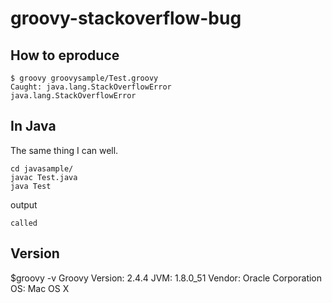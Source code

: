 # groovy-stackoverflow-bug

## How to eproduce

```
$ groovy groovysample/Test.groovy
Caught: java.lang.StackOverflowError
java.lang.StackOverflowError
```

## In Java 
The same thing I can well.

```
cd javasample/
javac Test.java
java Test
```

output

```
called
```

## Version
$groovy -v
Groovy Version: 2.4.4 JVM: 1.8.0_51 Vendor: Oracle Corporation OS: Mac OS X

